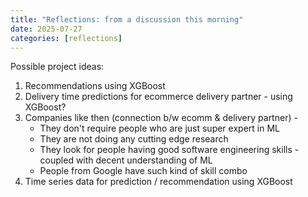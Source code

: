 ```yaml
---
title: "Reflections: from a discussion this morning"
date: 2025-07-27
categories: [reflections]
---
```


Possible project ideas:


1. Recommendations using XGBoost
2. Delivery time predictions for ecommerce delivery partner - using XGBoost?
3. Companies like then (connection b/w ecomm & delivery partner) - 
    - They don't require people who are just super expert in ML
    - They are not doing any cutting edge research
    - They look for people having good software engineering skills - coupled with decent understanding of ML
    - People from Google have such kind of skill combo
4. Time series data for prediction / recommendation using XGBoost